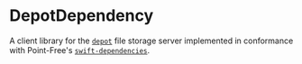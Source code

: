 # DepotDependency

A client library for the [`depot`](https://github.com/unibas-medfak/depot) file storage server implemented in conformance with Point-Free's [`swift-dependencies`](https://github.com/pointfreeco/swift-dependencies).

